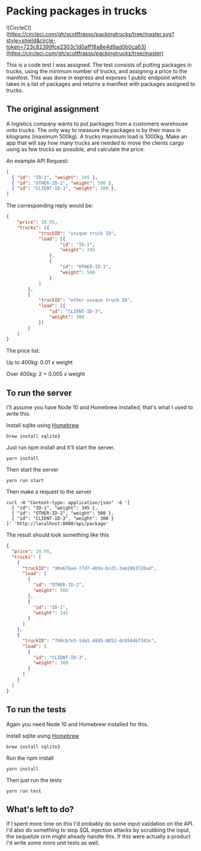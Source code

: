 # Packing packages in trucks

![CircleCI](https://circleci.com/gh/scottfrasso/packingtrucks/tree/master.svg?style=shield&circle-token=723c82399fce2303c1d0aff18a8e4d9ad0b0ca63](https://circleci.com/gh/scottfrasso/packingtrucks/tree/master)

This is a code test I was assigned. The test consists of putting packages
in trucks, using the minimum number of trucks, and assigning a price to the
manifest. This was done in express and exposes 1 public endpoint which takes
in a list of packages and returns a manifest with packages assigned to trucks.

## The original assignment
A logistics company wants to put packages from a customers warehouse onto trucks. The only way to measure the packages is by their mass in kilograms (maximum 500kg). A trucks maximum load is 1000kg.
Make an app that will say how many trucks are needed to move the clients cargo using as few trucks as possible, and calculate the price.

An example API Request:
````json
[
  { "id": "ID-1", "weight": 345 },
  { "id": "OTHER-ID-2", "weight": 500 },
  { "id": "CLIENT-ID-3", "weight": 300 },
]
````

The corresponding reply would be:
````json
{
    "price": 10.95,
    "trucks": [{
            "truckID": "unique truck ID",
            "load": [{
                    "id": "ID-1",
                    "weight": 345
                },
                {
                    "id": "OTHER-ID-2",
                    "weight": 500
                }
            ]
        },
        {
            "truckID": "other unique truck ID",
            "load": [{
                "id": "CLIENT-ID-3",
                "weight": 300
            }]
        }
    ]
}
````

The price list:

Up to 400kg: 0.01 x weight

Over 400kg: 2 + 0.005 x weight

## To run the server
I'll assume you have Node 10 and Homebrew installed, that's what I used to write this.

Install sqlite using [Homebrew](https://brew.sh/)
````
brew install sqlite3
````

Just run npm install and it'll start the server.
````
yarn install
````

Then start the server
````
yarn run start
````

Then make a request to the server
````
curl -H "Content-type: application/json" -d '[
  { "id": "ID-1", "weight": 345 },
  { "id": "OTHER-ID-2", "weight": 500 },
  { "id": "CLIENT-ID-3", "weight": 300 }
]' 'http://localhost:8080/api/package'
````

The result should look something like this
````json
{
  "price": 10.95,
  "trucks": [
    {
      "truckID": "90a676a4-77d7-4b9a-bcd1-3ae2863720ad",
      "load": [
        {
          "id": "OTHER-ID-2",
          "weight": 500
        },
        {
          "id": "ID-1",
          "weight": 345
        }
      ]
    },
    {
      "truckID": "790cbfe5-1da1-4845-8852-dcb544b7343c",
      "load": [
        {
          "id": "CLIENT-ID-3",
          "weight": 300
        }
      ]
    }
  ]
}
````

## To run the tests
Again you need Node 10 and Homebrew installed for this.

Install sqlite using [Homebrew](https://brew.sh/)
````
brew install sqlite3
````

Run the npm install
````
yarn install
````

Then just run the tests
````
yarn run test
````

## What's left to do?

If I spent more time on this I'd probably do some input validation
on the API. I'd also do something to stop SQL injection attacks by scrubbing
the input, the sequelize orm might already handle this. If this were
actually a product I'd write some more unit tests as well.
